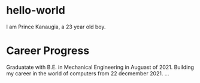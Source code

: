 # hello-world
I am Prince Kanaugia, a 23 year old boy.
# Career Progress
Graduatate with B.E. in Mechanical Engineering in Auguast of 2021.
Building my career in the world of computers from 22 decmember 2021. 
...
